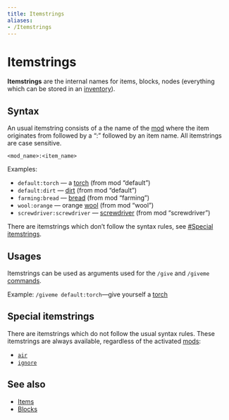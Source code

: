 ```yaml
---
title: Itemstrings
aliases:
- /Itemstrings
---
```


# Itemstrings


**Itemstrings** are the internal names for items, blocks, nodes (everything which can be stored in an [inventory](https://wiki.luanti.org/Inventory "Inventory")).

Syntax
------

An usual itemstring consists of a the name of the [mod](https://wiki.luanti.org/Mods "Mods") where the item originates from followed by a “:” followed by an item name. All itemstrings are case sensitive.

```
<mod_name>:<item_name>

```


Examples:

*   `default:torch` — a [torch](https://wiki.luanti.org/Torch "Torch") (from mod “default”)
*   `default:dirt` — [dirt](https://wiki.luanti.org/Dirt "Dirt") (from mod “default”)
*   `farming:bread` — [bread](https://wiki.luanti.org/Bread "Bread") (from mod “farming”)
*   `wool:orange` — orange [wool](https://wiki.luanti.org/Wool "Wool") (from mod “wool”)
*   `screwdriver:screwdriver` — [screwdriver](https://wiki.luanti.org/Screwdriver "Screwdriver") (from mod “screwdriver”)

There are itemstrings which don’t follow the syntax rules, see [#Special itemstrings](#Special_itemstrings).

Usages
------

Itemstrings can be used as arguments used for the `/give` and `/giveme` [commands](https://wiki.luanti.org/Server_commands "Server commands").

Example: `/giveme default:torch`—give yourself a [torch](https://wiki.luanti.org/Torch "Torch")

Special itemstrings
-------------------

There are itemstrings which do not follow the usual syntax rules. These itemstrings are always available, regardless of the activated [mods](https://wiki.luanti.org/Mods "Mods"):

*   [`air`](https://wiki.luanti.org/Air "Air")
*   [`ignore`](https://wiki.luanti.org/Ignore "Ignore")

See also
--------

*   [Items](https://wiki.luanti.org/Items "Items")
*   [Blocks](https://wiki.luanti.org/Blocks "Blocks")